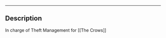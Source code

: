 --------------------------------------------------------------------------------
## Description
In charge of Theft Management for [[The Crows]]